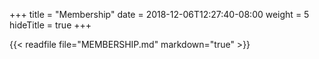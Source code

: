 +++
title = "Membership"
date = 2018-12-06T12:27:40-08:00
weight = 5
hideTitle = true
+++

{{< readfile file="MEMBERSHIP.md" markdown="true" >}}

